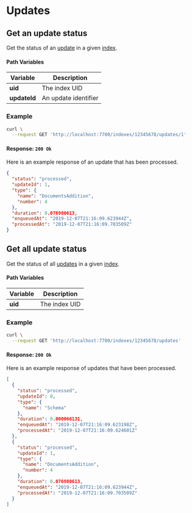 # Updates

## Get an update status

<RouteHighlighter method="GET" route="/indexes/:uid/updates/:updateId"/>

Get the status of an [update](/advanced_guides/asynchronous_updates.md) in a given [index](/main_concepts/indexes.md).


#### Path Variables

| Variable      | Description           |
|---------------|-----------------------|
| **uid**     | The index UID |
| **updateId**  | An update identifier  |

### Example

```bash
curl \
  --request GET 'http://localhost:7700/indexes/12345678/updates/1'
```

#### Response: `200 Ok`

Here is an example response of an update that has been processed.

```json
{
  "status": "processed",
  "updateId": 1,
  "type": {
    "name": "DocumentsAddition",
    "number": 4
  },
  "duration": 0.076980613,
  "enqueuedAt": "2019-12-07T21:16:09.623944Z",
  "processedAt": "2019-12-07T21:16:09.703509Z"
}
```

## Get all update status

<RouteHighlighter method="GET" route="/indexes/:uid/updates"/>

Get the status of all [updates](/advanced_guides/asynchronous_updates.md) in a given [index](/main_concepts/indexes.md).


#### Path Variables

| Variable      | Description           |
|---------------|-----------------------|
| **uid**     | The index UID |

### Example

```bash
curl \
  --request GET 'http://localhost:7700/indexes/12345678/updates'
```

#### Response: `200 Ok`

Here is an example response of updates that have been processed.

```json
[
  {
    "status": "processed",
    "updateId": 0,
    "type": {
      "name": "Schema"
    },
    "duration": 0.000066131,
    "enqueuedAt": "2019-12-07T21:16:09.623198Z",
    "processedAt": "2019-12-07T21:16:09.624601Z"
  },
  {
    "status": "processed",
    "updateId": 1,
    "type": {
      "name": "DocumentsAddition",
      "number": 4
    },
    "duration": 0.076980613,
    "enqueuedAt": "2019-12-07T21:16:09.623944Z",
    "processedAt": "2019-12-07T21:16:09.703509Z"
  }
]
```
